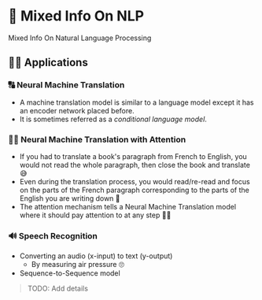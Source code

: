 # 💬 Mixed Info On NLP 
Mixed Info On Natural Language Processing

## 🤸‍♀️ Applications

### 🔠 Neural Machine Translation
- A machine translation model is similar to a language model except it has an encoder network placed before. 
- It is sometimes referred as a _conditional language model_.

### 🕵️‍♀️ Neural Machine Translation with Attention
- If you had to translate a book's paragraph from French to English, you would not read the whole paragraph, then close the book and translate 😅
- Even during the translation process, you would read/re-read and focus on the parts of the French paragraph corresponding to the parts of the English you are writing down 🤔
- The attention mechanism tells a Neural Machine Translation model where it should pay attention to at any step 👩‍🏫



### 🔊 Speech Recognition
- Converting an audio (x-input) to text (y-output)
  - By measuring air pressure 🙄
- Sequence-to-Sequence model

> TODO: Add details